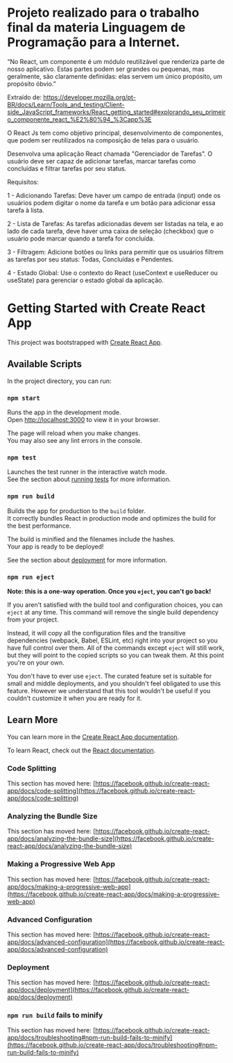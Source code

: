 # Projeto realizado para o trabalho final da materia Linguagem de Programação para a Internet.

“No React, um componente é um módulo reutilizável que renderiza parte de nosso aplicativo. Estas partes podem ser grandes ou pequenas, mas geralmente, são claramente definidas: elas servem um único propósito, um propósito óbvio.”

Extraído de: https://developer.mozilla.org/pt-BR/docs/Learn/Tools_and_testing/Client-side_JavaScript_frameworks/React_getting_started#explorando_seu_primeiro_componente_react_%E2%80%94_%3Capp%3E

 
O React Js tem como objetivo principal, desenvolvimento de componentes, que podem ser reutilizados na composição de telas para o usuário. 

Desenvolva uma aplicação React chamada "Gerenciador de Tarefas". O usuário deve ser capaz de adicionar tarefas, marcar tarefas como concluídas e filtrar tarefas por seu status.


Requisitos:

1 - Adicionando Tarefas: Deve haver um campo de entrada (input) onde os usuários podem digitar o nome da tarefa e um botão para adicionar essa tarefa à lista.

2 - Lista de Tarefas: As tarefas adicionadas devem ser listadas na tela, e ao lado de cada tarefa, deve haver uma caixa de seleção (checkbox) que o usuário pode marcar quando a tarefa for concluída.

3 - Filtragem: Adicione botões ou links para permitir que os usuários filtrem as tarefas por seu status: Todas, Concluídas e Pendentes.

4 - Estado Global: Use o contexto do React (useContext e useReducer ou useState) para gerenciar o estado global da aplicação.


# Getting Started with Create React App

This project was bootstrapped with [Create React App](https://github.com/facebook/create-react-app).

## Available Scripts

In the project directory, you can run:

### `npm start`

Runs the app in the development mode.\
Open [http://localhost:3000](http://localhost:3000) to view it in your browser.

The page will reload when you make changes.\
You may also see any lint errors in the console.

### `npm test`

Launches the test runner in the interactive watch mode.\
See the section about [running tests](https://facebook.github.io/create-react-app/docs/running-tests) for more information.

### `npm run build`

Builds the app for production to the `build` folder.\
It correctly bundles React in production mode and optimizes the build for the best performance.

The build is minified and the filenames include the hashes.\
Your app is ready to be deployed!

See the section about [deployment](https://facebook.github.io/create-react-app/docs/deployment) for more information.

### `npm run eject`

**Note: this is a one-way operation. Once you `eject`, you can't go back!**

If you aren't satisfied with the build tool and configuration choices, you can `eject` at any time. This command will remove the single build dependency from your project.

Instead, it will copy all the configuration files and the transitive dependencies (webpack, Babel, ESLint, etc) right into your project so you have full control over them. All of the commands except `eject` will still work, but they will point to the copied scripts so you can tweak them. At this point you're on your own.

You don't have to ever use `eject`. The curated feature set is suitable for small and middle deployments, and you shouldn't feel obligated to use this feature. However we understand that this tool wouldn't be useful if you couldn't customize it when you are ready for it.

## Learn More

You can learn more in the [Create React App documentation](https://facebook.github.io/create-react-app/docs/getting-started).

To learn React, check out the [React documentation](https://reactjs.org/).

### Code Splitting

This section has moved here: [https://facebook.github.io/create-react-app/docs/code-splitting](https://facebook.github.io/create-react-app/docs/code-splitting)

### Analyzing the Bundle Size

This section has moved here: [https://facebook.github.io/create-react-app/docs/analyzing-the-bundle-size](https://facebook.github.io/create-react-app/docs/analyzing-the-bundle-size)

### Making a Progressive Web App

This section has moved here: [https://facebook.github.io/create-react-app/docs/making-a-progressive-web-app](https://facebook.github.io/create-react-app/docs/making-a-progressive-web-app)

### Advanced Configuration

This section has moved here: [https://facebook.github.io/create-react-app/docs/advanced-configuration](https://facebook.github.io/create-react-app/docs/advanced-configuration)

### Deployment

This section has moved here: [https://facebook.github.io/create-react-app/docs/deployment](https://facebook.github.io/create-react-app/docs/deployment)

### `npm run build` fails to minify

This section has moved here: [https://facebook.github.io/create-react-app/docs/troubleshooting#npm-run-build-fails-to-minify](https://facebook.github.io/create-react-app/docs/troubleshooting#npm-run-build-fails-to-minify)
